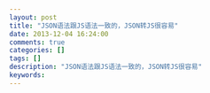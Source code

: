 ```yaml
---
layout: post
title: "JSON语法跟JS语法一致的，JSON转JS很容易"
date: 2013-12-04 16:24:00 
comments: true
categories: []
tags: []
description: "JSON语法跟JS语法一致的，JSON转JS很容易"
keywords: 
---
```






